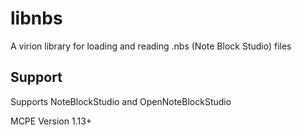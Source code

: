 # libnbs
A virion library for loading and reading .nbs (Note Block Studio) files
## Support
Supports NoteBlockStudio and OpenNoteBlockStudio

MCPE Version 1.13+